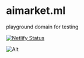 # aimarket.ml
playground domain for testing 
<br>


[![Netlify Status](https://api.netlify.com/api/v1/badges/b53685fb-27cd-406c-9718-b70a3f288eaa/deploy-status)](https://app.netlify.com/sites/bespoke-semolina-a5ab6f/deploys)

![Alt](https://repobeats.axiom.co/api/embed/d36f26a205f4616731ce69211f9fb489964f7ae9.svg "Repobeats analytics image")
